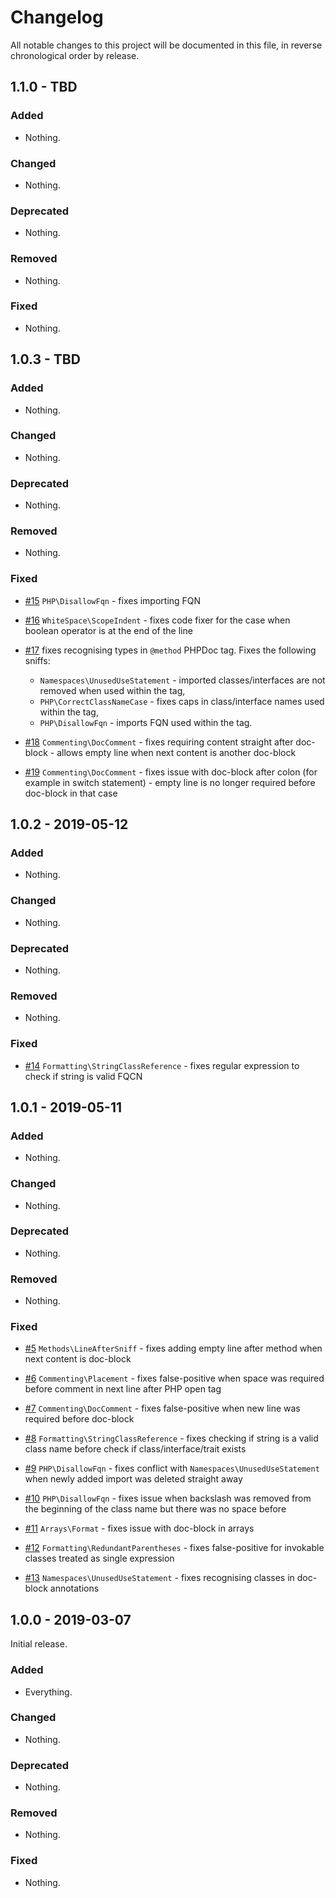 # Changelog

All notable changes to this project will be documented in this file, in reverse chronological order by release.

## 1.1.0 - TBD

### Added

- Nothing.

### Changed

- Nothing.

### Deprecated

- Nothing.

### Removed

- Nothing.

### Fixed

- Nothing.

## 1.0.3 - TBD

### Added

- Nothing.

### Changed

- Nothing.

### Deprecated

- Nothing.

### Removed

- Nothing.

### Fixed

- [#15](https://github.com/webimpress/coding-standard/pull/15) `PHP\DisallowFqn` - fixes importing FQN

- [#16](https://github.com/webimpress/coding-standard/pull/16) `WhiteSpace\ScopeIndent` - fixes code fixer for the case when boolean operator is at the end of the line

- [#17](https://github.com/webimpress/coding-standard/pull/17) fixes recognising types in `@method` PHPDoc tag. Fixes the following sniffs:
    - `Namespaces\UnusedUseStatement` - imported classes/interfaces are not removed when used within the tag,
    - `PHP\CorrectClassNameCase` - fixes caps in class/interface names used within the tag,
    - `PHP\DisallowFqn` - imports FQN used within the tag.

- [#18](https://github.com/webimpress/coding-standard/pull/18) `Commenting\DocComment` - fixes requiring content straight after doc-block - allows empty line when next content is another doc-block

- [#19](https://github.com/webimpress/coding-standard/pull/19) `Commenting\DocComment` - fixes issue with doc-block after colon (for example in switch statement) - empty line is no longer required before doc-block in that case

## 1.0.2 - 2019-05-12

### Added

- Nothing.

### Changed

- Nothing.

### Deprecated

- Nothing.

### Removed

- Nothing.

### Fixed

- [#14](https://github.com/webimpress/coding-standard/pull/14) `Formatting\StringClassReference` - fixes regular expression to check if string is valid FQCN

## 1.0.1 - 2019-05-11

### Added

- Nothing.

### Changed

- Nothing.

### Deprecated

- Nothing.

### Removed

- Nothing.

### Fixed

- [#5](https://github.com/webimpress/coding-standard/pull/5) `Methods\LineAfterSniff` - fixes adding empty line after method when next content is doc-block

- [#6](https://github.com/webimpress/coding-standard/pull/6) `Commenting\Placement` - fixes false-positive when space was required before comment in next line after PHP open tag

- [#7](https://github.com/webimpress/coding-standard/pull/7) `Commenting\DocComment` - fixes false-positive when new line was required before doc-block

- [#8](https://github.com/webimpress/coding-standard/pull/8) `Formatting\StringClassReference` - fixes checking if string is a valid class name before check if class/interface/trait exists

- [#9](https://github.com/webimpress/coding-standard/pull/9) `PHP\DisallowFqn` - fixes conflict with `Namespaces\UnusedUseStatement` when newly added import was deleted straight away

- [#10](https://github.com/webimpress/coding-standard/pull/10) `PHP\DisallowFqn` - fixes issue when backslash was removed from the beginning of the class name but there was no space before

- [#11](https://github.com/webimpress/coding-standard/pull/11) `Arrays\Format` - fixes issue with doc-block in arrays

- [#12](https://github.com/webimpress/coding-standard/pull/12) `Formatting\RedundantParentheses` - fixes false-positive for invokable classes treated as single expression

- [#13](https://github.com/webimpress/coding-standard/pull/13) `Namespaces\UnusedUseStatement` - fixes recognising classes in doc-block annotations

## 1.0.0 - 2019-03-07

Initial release.

### Added

- Everything.

### Changed

- Nothing.

### Deprecated

- Nothing.

### Removed

- Nothing.

### Fixed

- Nothing.
